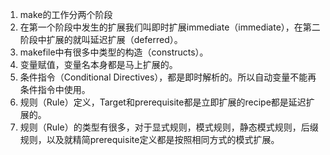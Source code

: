 1. make的工作分两个阶段
2. 在第一个阶段中发生的扩展我们叫即时扩展immediate（immediate），在第二阶段中扩展的就叫延迟扩展（deferred）。
3. makefile中有很多中类型的构造（constructs）。
4. 变量赋值，变量名本身都是马上扩展的。
5. 条件指令（Conditional Directives），都是即时解析的。所以自动变量不能再条件指令中使用。
6.  规则（Rule）定义，Target和prerequisite都是立即扩展的recipe都是延迟扩展的。
7.  规则（Rule）的类型有很多，对于显式规则，模式规则，静态模式规则，后缀规则，以及就精简prerequisite定义都是按照相同方式的模式扩展。
